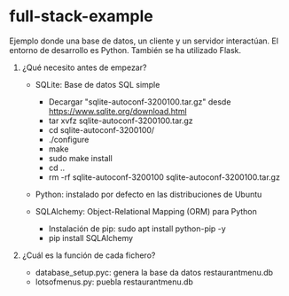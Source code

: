# full-stack-example
Ejemplo donde una base de datos, un cliente y un servidor interactúan. El entorno de desarrollo es Python. También se ha utilizado Flask.

1. ¿Qué necesito antes de empezar?

	* SQLite: Base de datos SQL simple
		* Decargar "sqlite-autoconf-3200100.tar.gz" desde https://www.sqlite.org/download.html
		* tar xvfz sqlite-autoconf-3200100.tar.gz
		* cd sqlite-autoconf-3200100/
		* ./configure
		* make
		* sudo make install
		* cd ..
		* rm -rf  sqlite-autoconf-3200100 sqlite-autoconf-3200100.tar.gz

	* Python: instalado por defecto en las distribuciones de Ubuntu

	* SQLAlchemy: Object-Relational Mapping (ORM) para Python
		* Instalación de pip: sudo apt install python-pip -y
		* pip install SQLAlchemy



2. ¿Cuál es la función de cada fichero?

	* database_setup.pyc: genera la base da datos restaurantmenu.db
	* lotsofmenus.py: puebla restaurantmenu.db


